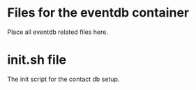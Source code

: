 # Files for the eventdb container

Place all eventdb related files here.

# init.sh file

The init script for the contact db setup.
